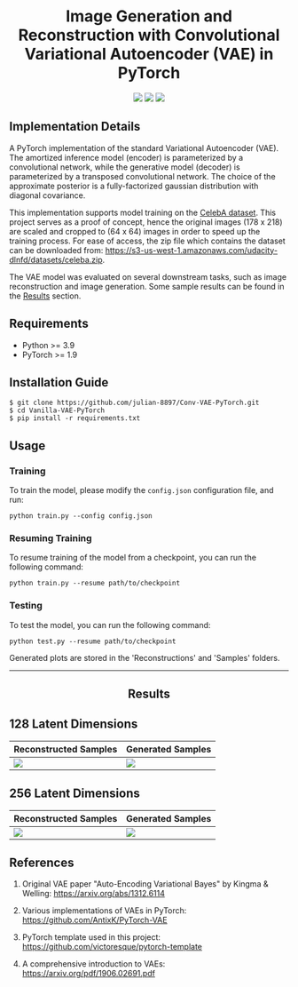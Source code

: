 <h1 align="center">
  <b>Image Generation and Reconstruction with Convolutional Variational Autoencoder (VAE) in PyTorch</b><br>
</h1>

<p align="center">
      <a href="https://www.python.org/">
        <img src="https://img.shields.io/badge/Python-3.9-ff69b4.svg" /></a>
       <a href= "https://pytorch.org/">
        <img src="https://img.shields.io/badge/PyTorch-1.9-2BAF2B.svg" /></a>
       <a href= "https://github.com/julian-8897/Vanilla-VAE-PyTorch/blob/master/LICENSE.md">
        <img src="https://img.shields.io/badge/license-MIT-blue.svg" /></a>
         
</p>

## Implementation Details

A PyTorch implementation of the standard Variational Autoencoder (VAE). The amortized inference model (encoder) is parameterized by a convolutional network, while the generative model (decoder) is parameterized by a transposed convolutional network. The choice of the approximate posterior is a fully-factorized gaussian distribution with diagonal covariance.

This implementation supports model training on the [CelebA dataset](http://mmlab.ie.cuhk.edu.hk/projects/CelebA.html). This project serves as a proof of concept, hence the original images (178 x 218) are scaled and cropped to (64 x 64) images in order to speed up the training process. For ease of access, the zip file which contains the dataset can be downloaded from: https://s3-us-west-1.amazonaws.com/udacity-dlnfd/datasets/celeba.zip.

The VAE model was evaluated on several downstream tasks, such as image reconstruction and image generation. Some sample results can be found in the [Results](https://github.com/julian-8897/Vanilla-VAE-PyTorch/blob/master/README.md#--Results) section.

## Requirements

- Python >= 3.9
- PyTorch >= 1.9

## Installation Guide

```
$ git clone https://github.com/julian-8897/Conv-VAE-PyTorch.git
$ cd Vanilla-VAE-PyTorch
$ pip install -r requirements.txt
```

## Usage

### Training

To train the model, please modify the `config.json` configuration file, and run:

```
python train.py --config config.json
```

### Resuming Training

To resume training of the model from a checkpoint, you can run the following command:

```
python train.py --resume path/to/checkpoint
```

### Testing

To test the model, you can run the following command:

```
python test.py --resume path/to/checkpoint
```

Generated plots are stored in the 'Reconstructions' and 'Samples' folders.

---

<h2 align="center">
  <b>Results</b><br>
</h2>

## 128 Latent Dimensions

| Reconstructed Samples | Generated Samples |
| --------------------- | ----------------- |
| ![][1]                | ![][2]            |

## 256 Latent Dimensions

| Reconstructed Samples | Generated Samples |
| --------------------- | ----------------- |
| ![][3]                | ![][4]            |

[1]: https://github.com/julian-8897/Vanilla-VAE-PyTorch/blob/master/Reconstructions/recons_epoch_20_128dims.png
[2]: https://github.com/julian-8897/Vanilla-VAE-PyTorch/blob/master/Samples/generated_samples_epoch_20_128dims.png
[3]: https://github.com/julian-8897/Vanilla-VAE-PyTorch/blob/master/Reconstructions/recons_epoch_20_256dims.png
[4]: https://github.com/julian-8897/Vanilla-VAE-PyTorch/blob/master/Samples/generated_samples_epoch_20_256dims.png

## References

1. Original VAE paper "Auto-Encoding Variational Bayes" by Kingma & Welling:
   https://arxiv.org/abs/1312.6114

2. Various implementations of VAEs in PyTorch:
   https://github.com/AntixK/PyTorch-VAE

3. PyTorch template used in this project:
   https://github.com/victoresque/pytorch-template

4. A comprehensive introduction to VAEs:
   https://arxiv.org/pdf/1906.02691.pdf
